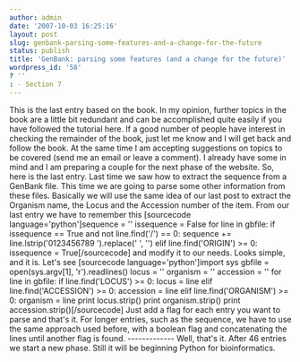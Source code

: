 ```yaml
---
author: admin
date: '2007-10-03 16:25:16'
layout: post
slug: genbank-parsing-some-features-and-a-change-for-the-future
status: publish
title: 'GenBank: parsing some features (and a change for the future)'
wordpress_id: '58'
? ''
: - Section 7
---
```


This is the last entry based on the book. In my opinion, further topics
in the book are a little bit redundant and can be accomplished quite
easily if you have followed the tutorial here. If a good number of
people have interest in checking the remainder of the book, just let me
know and I will get back and follow the book. At the same time I am
accepting suggestions on topics to be covered (send me an email or leave
a comment). I already have some in mind and I am preparing a couple for
the next phase of the website. So, here is the last entry. Last time we
saw how to extract the sequence from a GenBank file. This time we are
going to parse some other information from these files. Basically we
will use the same idea of our last post to extract the Organism name,
the Locus and the Accession number of the item. From our last entry we
have to remember this [sourcecode language='python']sequence = ''
issequence = False for line in gbfile: if issequence == True and not
line.find('/') == 0: sequence += line.lstrip('0123456789 ').replace(' ',
'') elif line.find('ORIGIN') \>= 0: issequence = True[/sourcecode] and
modify it to our needs. Looks simple, and it is. Let's see [sourcecode
language='python']import sys gbfile = open(sys.argv[1], 'r').readlines()
locus = '' organism = '' accession = '' for line in gbfile: if
line.find('LOCUS') \>= 0: locus = line elif line.find('ACCESSION') \>=
0: accession = line elif line.find('ORGANISM') \>= 0: organism = line
print locus.strip() print organism.strip() print
accession.strip()[/sourcecode] Just add a flag for each entry you want
to parse and that's it. For longer entries, such as the sequence, we
have to use the same approach used before, with a boolean flag and
concatenating the lines until another flag is found. ------------- Well,
that's it. After 46 entries we start a new phase. Still it will be
beginning Python for bioinformatics.
